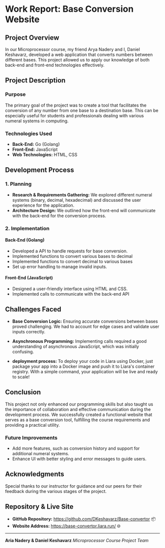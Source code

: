 # Work Report: Base Conversion Website

## Project Overview
In our Microprocessor course, my friend Arya Nadery and I, Daniel Keshavarz, developed a web application that converts numbers between different bases. This project allowed us to apply our knowledge of both back-end and front-end technologies effectively.



## Project Description
### Purpose
The primary goal of the project was to create a tool that facilitates the conversion of any number from one base to a destination base. This can be especially useful for students and professionals dealing with various numeral systems in computing.

### Technologies Used
- **Back-End:** Go (Golang)
- **Front-End:** JavaScript
- **Web Technologies:** HTML, CSS



## Development Process

### 1. Planning
- **Research & Requirements Gathering:** We explored different numeral systems (binary, decimal, hexadecimal) and discussed the user experience for the application.
- **Architecture Design:** We outlined how the front-end will communicate with the back-end for the conversion process.

### 2. Implementation
#### Back-End (Golang)
- Developed a API to handle requests for base conversion.
- Implemented functions to convert various bases to decimal
- Implemented functions to convert decimal to various bases 
- Set up error handling to manage invalid inputs.

#### Front-End (JavaScript)
- Designed a user-friendly interface using HTML and CSS.
- Implemented calls to communicate with the back-end API



## Challenges Faced
- **Base Conversion Logic:** Ensuring accurate conversions between bases proved challenging. We had to account for edge cases and validate user inputs correctly.
- **Asynchronous Programming:** Implementing calls required a good understanding of asynchronous JavaScript, which was initially confusing.

- **deployment process:** To deploy your code in Liara using Docker, just package your app into a Docker image and push it to Liara's container registry. With a simple command, your application will be live and ready to scale! 



## Conclusion
This project not only enhanced our programming skills but also taught us the importance of collaboration and effective communication during the development process. We successfully created a functional website that serves as a base conversion tool, fulfilling the course requirements and providing a practical utility.

### Future Improvements
- Add more features, such as conversion history and support for additional numeral systems.
- Enhance UI with better styling and error messages to guide users.

## Acknowledgments
Special thanks to our instructor for guidance and our peers for their feedback during the various stages of the project.


## Repository & Live Site
- **GitHub Repository:** https://github.com/DKeshavarz/Base-convertor 📦
- **Website Address:** https://base-convertor.liara.run/ 🌐

---

**Aria Nadery & Daniel Keshavarz**
*Microprocessor Course Project Team*
